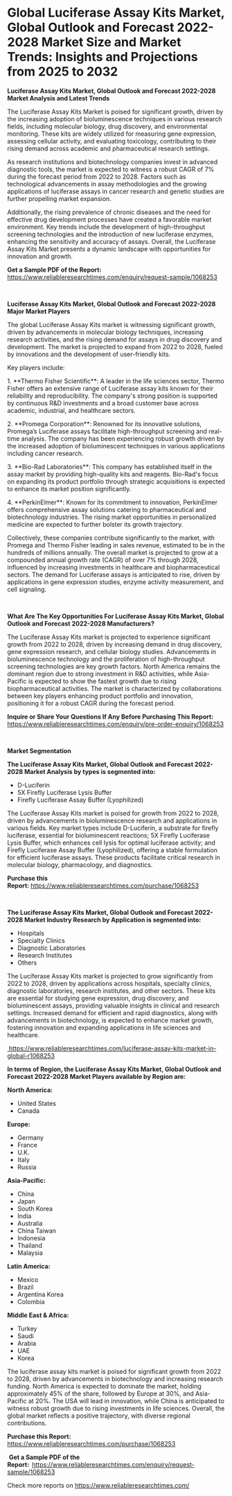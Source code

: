 <p><h1>Global Luciferase Assay Kits Market, Global Outlook and Forecast 2022-2028 Market Size and Market Trends: Insights and Projections from 2025 to 2032</h1></p><p><strong>Luciferase Assay Kits Market, Global Outlook and Forecast 2022-2028 Market Analysis and Latest Trends</strong></p>
<p><p>The Luciferase Assay Kits Market is poised for significant growth, driven by the increasing adoption of bioluminescence techniques in various research fields, including molecular biology, drug discovery, and environmental monitoring. These kits are widely utilized for measuring gene expression, assessing cellular activity, and evaluating toxicology, contributing to their rising demand across academic and pharmaceutical research settings.</p><p>As research institutions and biotechnology companies invest in advanced diagnostic tools, the market is expected to witness a robust CAGR of 7% during the forecast period from 2022 to 2028. Factors such as technological advancements in assay methodologies and the growing applications of luciferase assays in cancer research and genetic studies are further propelling market expansion.</p><p>Additionally, the rising prevalence of chronic diseases and the need for effective drug development processes have created a favorable market environment. Key trends include the development of high-throughput screening technologies and the introduction of new luciferase enzymes, enhancing the sensitivity and accuracy of assays. Overall, the Luciferase Assay Kits Market presents a dynamic landscape with opportunities for innovation and growth.</p></p>
<p><strong>Get a Sample PDF of the Report:&nbsp;</strong> <a href="https://www.reliableresearchtimes.com/enquiry/request-sample/1068253?utm_campaign=2193&utm_medium=2&utm_source=Github&utm_content=ia&utm_term=21032025&utm_id=luciferase-assay-kits-market-global-outlook-and-forecast-2022-2028">https://www.reliableresearchtimes.com/enquiry/request-sample/1068253</a></p>
<p>&nbsp;</p>
<p><strong>Luciferase Assay Kits Market, Global Outlook and Forecast 2022-2028 Major Market Players</strong></p>
<p><p>The global Luciferase Assay Kits market is witnessing significant growth, driven by advancements in molecular biology techniques, increasing research activities, and the rising demand for assays in drug discovery and development. The market is projected to expand from 2022 to 2028, fueled by innovations and the development of user-friendly kits.</p><p>Key players include:</p><p>1. **Thermo Fisher Scientific**: A leader in the life sciences sector, Thermo Fisher offers an extensive range of Luciferase assay kits known for their reliability and reproducibility. The company's strong position is supported by continuous R&D investments and a broad customer base across academic, industrial, and healthcare sectors.</p><p>2. **Promega Corporation**: Renowned for its innovative solutions, Promega’s Luciferase assays facilitate high-throughput screening and real-time analysis. The company has been experiencing robust growth driven by the increased adoption of bioluminescent techniques in various applications including cancer research.</p><p>3. **Bio-Rad Laboratories**: This company has established itself in the assay market by providing high-quality kits and reagents. Bio-Rad's focus on expanding its product portfolio through strategic acquisitions is expected to enhance its market position significantly.</p><p>4. **PerkinElmer**: Known for its commitment to innovation, PerkinElmer offers comprehensive assay solutions catering to pharmaceutical and biotechnology industries. The rising market opportunities in personalized medicine are expected to further bolster its growth trajectory.</p><p>Collectively, these companies contribute significantly to the market, with Promega and Thermo Fisher leading in sales revenue, estimated to be in the hundreds of millions annually. The overall market is projected to grow at a compounded annual growth rate (CAGR) of over 7% through 2028, influenced by increasing investments in healthcare and biopharmaceutical sectors. The demand for Luciferase assays is anticipated to rise, driven by applications in gene expression studies, enzyme activity measurement, and cell signaling.</p></p>
<p>&nbsp;</p>
<p><strong>What Are The Key Opportunities For Luciferase Assay Kits Market, Global Outlook and Forecast 2022-2028 Manufacturers?</strong></p>
<p><p>The Luciferase Assay Kits market is projected to experience significant growth from 2022 to 2028, driven by increasing demand in drug discovery, gene expression research, and cellular biology studies. Advancements in bioluminescence technology and the proliferation of high-throughput screening technologies are key growth factors. North America remains the dominant region due to strong investment in R&D activities, while Asia-Pacific is expected to show the fastest growth due to rising biopharmaceutical activities. The market is characterized by collaborations between key players enhancing product portfolio and innovation, positioning it for a robust CAGR during the forecast period.</p></p>
<p><strong>Inquire or Share Your Questions If Any Before Purchasing This Report:</strong> <a href="https://www.reliableresearchtimes.com/enquiry/pre-order-enquiry/1068253?utm_campaign=2193&utm_medium=2&utm_source=Github&utm_content=ia&utm_term=21032025&utm_id=luciferase-assay-kits-market-global-outlook-and-forecast-2022-2028">https://www.reliableresearchtimes.com/enquiry/pre-order-enquiry/1068253</a></p>
<p>&nbsp;</p>
<p><strong>Market Segmentation</strong></p>
<p><strong>The Luciferase Assay Kits Market, Global Outlook and Forecast 2022-2028 Market Analysis by types is segmented into:</strong></p>
<p><ul><li>D-Luciferin</li><li>5X Firefly Luciferase Lysis Buffer</li><li>Firefly Luciferase Assay Buffer (Lyophilized)</li></ul></p>
<p><p>The Luciferase Assay Kits market is poised for growth from 2022 to 2028, driven by advancements in bioluminescence research and applications in various fields. Key market types include D-Luciferin, a substrate for firefly luciferase, essential for bioluminescent reactions; 5X Firefly Luciferase Lysis Buffer, which enhances cell lysis for optimal luciferase activity; and Firefly Luciferase Assay Buffer (Lyophilized), offering a stable formulation for efficient luciferase assays. These products facilitate critical research in molecular biology, pharmacology, and diagnostics.</p></p>
<p><strong>Purchase this Report:&nbsp;</strong><a href="https://www.reliableresearchtimes.com/purchase/1068253?utm_campaign=2193&utm_medium=2&utm_source=Github&utm_content=ia&utm_term=21032025&utm_id=luciferase-assay-kits-market-global-outlook-and-forecast-2022-2028">https://www.reliableresearchtimes.com/purchase/1068253</a></p>
<p>&nbsp;</p>
<p><strong>The Luciferase Assay Kits Market, Global Outlook and Forecast 2022-2028 Market Industry Research by Application is segmented into:</strong></p>
<p><ul><li>Hospitals</li><li>Specialty Clinics</li><li>Diagnostic Laboratories</li><li>Research Institutes</li><li>Others</li></ul></p>
<p><p>The Luciferase Assay Kits market is projected to grow significantly from 2022 to 2028, driven by applications across hospitals, specialty clinics, diagnostic laboratories, research institutes, and other sectors. These kits are essential for studying gene expression, drug discovery, and bioluminescent assays, providing valuable insights in clinical and research settings. Increased demand for efficient and rapid diagnostics, along with advancements in biotechnology, is expected to enhance market growth, fostering innovation and expanding applications in life sciences and healthcare.</p></p>
<p><a href="https://www.reliableresearchtimes.com/luciferase-assay-kits-market-in-global-r1068253?utm_campaign=2193&utm_medium=2&utm_source=Github&utm_content=ia&utm_term=21032025&utm_id=luciferase-assay-kits-market-global-outlook-and-forecast-2022-2028">&nbsp;https://www.reliableresearchtimes.com/luciferase-assay-kits-market-in-global-r1068253</a></p>
<p><strong>In terms of Region, the Luciferase Assay Kits Market, Global Outlook and Forecast 2022-2028 Market Players available by Region are:</strong></p>
<p>
    <p> <strong> North America: </strong>
        <ul>
            <li>United States</li>
            <li>Canada</li>
        </ul>
        </p> 
    <p> <strong> Europe: </strong>
        <ul>
            <li>Germany</li>
            <li>France</li>
            <li>U.K.</li>
            <li>Italy</li>
            <li>Russia</li>
        </ul>
        </p> 
    <p> <strong> Asia-Pacific: </strong>
        <ul>
            <li>China</li>
            <li>Japan</li>
            <li>South Korea</li>
            <li>India</li>
            <li>Australia</li>
            <li>China Taiwan</li>
            <li>Indonesia</li>
            <li>Thailand</li>
            <li>Malaysia</li>
        </ul>
        </p> 
    <p> <strong> Latin America: </strong>
        <ul>
            <li>Mexico</li>
            <li>Brazil</li>
            <li>Argentina Korea</li>
            <li>Colombia</li>
        </ul>
        </p> 
    <p> <strong> Middle East & Africa: </strong>
        <ul>
            <li>Turkey</li>
            <li>Saudi</li>
            <li>Arabia</li>
            <li>UAE</li>
            <li>Korea</li>
        </ul>
    </p>
    </p>
<p><p>The luciferase assay kits market is poised for significant growth from 2022 to 2028, driven by advancements in biotechnology and increasing research funding. North America is expected to dominate the market, holding approximately 45% of the share, followed by Europe at 30%, and Asia-Pacific at 20%. The USA will lead in innovation, while China is anticipated to witness robust growth due to rising investments in life sciences. Overall, the global market reflects a positive trajectory, with diverse regional contributions.</p></p>
<p><strong>Purchase this Report: </strong><a href="https://www.reliableresearchtimes.com/purchase/1068253?utm_campaign=2193&utm_medium=2&utm_source=Github&utm_content=ia&utm_term=21032025&utm_id=luciferase-assay-kits-market-global-outlook-and-forecast-2022-2028">https://www.reliableresearchtimes.com/purchase/1068253</a></p>
<p>&nbsp;<strong>Get a Sample PDF of the Report:&nbsp;&nbsp;</strong><a href="https://www.reliableresearchtimes.com/enquiry/request-sample/1068253?utm_campaign=2193&utm_medium=2&utm_source=Github&utm_content=ia&utm_term=21032025&utm_id=luciferase-assay-kits-market-global-outlook-and-forecast-2022-2028">https://www.reliableresearchtimes.com/enquiry/request-sample/1068253</a></p>
<p><strong></strong></p>
<p>Check more reports on <a href="https://www.reliableresearchtimes.com/?utm_campaign=2193&utm_medium=2&utm_source=Github&utm_content=ia&utm_term=21032025&utm_id=luciferase-assay-kits-market-global-outlook-and-forecast-2022-2028">https://www.reliableresearchtimes.com/</a></p>